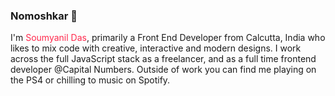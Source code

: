 ### Nomoshkar 👋

I'm <span style="color:#ff294c">Soumyanil Das</span>, primarily a Front End Developer from Calcutta, India who likes to mix code with creative, interactive and modern designs. I work across the full JavaScript stack as a freelancer, and as a full time frontend developer @Capital Numbers. Outside of work you can find me playing on the PS4 or chilling to music on Spotify. 

<!--
**soumyanildas/soumyanildas** is a ✨ _special_ ✨ repository because its `README.md` (this file) appears on your GitHub profile.

Here are some ideas to get you started:

- 🔭 I’m currently working on ...
- 🌱 I’m currently learning ...
- 👯 I’m looking to collaborate on ...
- 🤔 I’m looking for help with ...
- 💬 Ask me about ...
- 📫 How to reach me: ...
- 😄 Pronouns: ...
- ⚡ Fun fact: ...
-->
